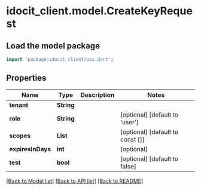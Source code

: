 # idocit_client.model.CreateKeyRequest

## Load the model package
```dart
import 'package:idocit_client/api.dart';
```

## Properties
Name | Type | Description | Notes
------------ | ------------- | ------------- | -------------
**tenant** | **String** |  | 
**role** | **String** |  | [optional] [default to 'user']
**scopes** | **List<String>** |  | [optional] [default to const []]
**expiresInDays** | **int** |  | [optional] 
**test** | **bool** |  | [optional] [default to false]

[[Back to Model list]](../README.md#documentation-for-models) [[Back to API list]](../README.md#documentation-for-api-endpoints) [[Back to README]](../README.md)


